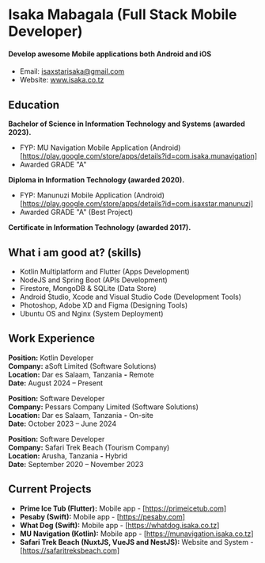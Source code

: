 Isaka Mabagala (Full Stack Mobile Developer)
======
#### Develop awesome Mobile applications both Android and iOS
- Email: isaxstarisaka@gmail.com
- Website: www.isaka.co.tz

Education
---------
**Bachelor of Science in Information Technology and Systems (awarded 2023).**
- FYP: MU Navigation Mobile Application (Android) [https://play.google.com/store/apps/details?id=com.isaka.munavigation]
- Awarded GRADE "A"

**Diploma in Information Technology (awarded 2020).**
- FYP: Manunuzi Mobile Application (Android) [https://play.google.com/store/apps/details?id=com.isaxstar.manunuzi]
- Awarded GRADE "A" (Best Project)

**Certificate in Information Technology (awarded 2017).**

What i am good at? (skills)
------
- Kotlin Multiplatform and Flutter (Apps Development)
- NodeJS and Spring Boot (APIs Development)
- Firestore, MongoDB & SQLite (Data Store)
- Android Studio, Xcode and Visual Studio Code (Development Tools)
- Photoshop, Adobe XD and Figma (Designing Tools)
- Ubuntu OS and Nginx (System Deployment)

Work Experience
------
**Position:** Kotlin Developer<br/>
**Company:** aSoft Limited (Software Solutions)<br/>
**Location:** Dar es Salaam, Tanzania **-** Remote<br/>
**Date:** August 2024 – Present<br/>

**Position:** Software Developer<br/>
**Company:** Pessars Company Limited (Software Solutions)<br/>
**Location:** Dar es Salaam, Tanzania **-** On-site<br/>
**Date:** October 2023 – June 2024<br/>

**Position:** Software Developer<br/>
**Company:** Safari Trek Beach (Tourism Company)<br/>
**Location:** Arusha, Tanzania **-** Hybrid<br/>
**Date:** September 2020 – November 2023<br/>

Current Projects
------
- **Prime Ice Tub (Flutter):** Mobile app - [https://primeicetub.com]
- **Pesaby (Swift):** Mobile app - [https://pesaby.com]
- **What Dog (Swift):** Mobile app - [https://whatdog.isaka.co.tz]
- **MU Navigation (Kotlin):** Mobile app - [https://munavigation.isaka.co.tz]
- **Safari Trek Beach (NuxtJS, VueJS and NestJS):** Website and System - [https://safaritreksbeach.com]
